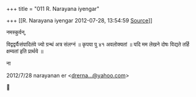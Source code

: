 +++
title = "011 R. Narayana iyengar"

+++
[[R. Narayana iyengar	2012-07-28, 13:54:59 [Source](https://groups.google.com/g/bvparishat/c/ge0r5iZGzZw)]]



नमस्कुर्वन्,

विद्वद्वर्यैःसंपादितंवे ज्यो ग्रन्थं अत्र संलग्नं ॥ कृपया पु ४१ अवलोक्यतां ॥ यदि मम लेखने दोषः विद्यते तर्हि क्षम्यतां इति प्रार्थये ॥



ना

  
  


2012/7/28 narayanan er \<[drerna...@yahoo.com]()\>



